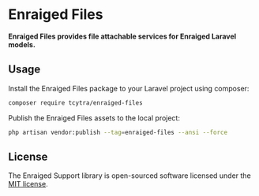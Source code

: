 # Enraiged Files

**Enraiged Files provides file attachable services for Enraiged Laravel models.**


## Usage

Install the Enraiged Files package to your Laravel project using composer:

```bash
composer require tcytra/enraiged-files
```

Publish the Enraiged Files assets to the local project:

```bash
php artisan vendor:publish --tag=enraiged-files --ansi --force
```


## License

The Enraiged Support library is open-sourced software licensed under the [MIT license](LICENSE.md).

